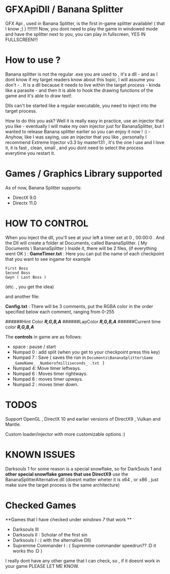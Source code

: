# GFXApiDll / Banana Splitter
GFX Api , used in Banana Splitter, is the first in-game splitter available! ( that I know ;) ) !!!!!!!!
Now, you dont need to play the game in windowed mode and have the splitter next to you, you can play in fullscreen, YES IN FULLSCREEN!!!
# How to use ?
Banana splitter is not the regular .exe you are used to , it's a dll - and as I dont know if my target readers know about this topic, I will assume you don't - . It is a dll because it needs to live within the target process - kinda like a parasite - and then it is able to hook the drawing functions of the game and it's able to draw text!.

Dlls can't be started like a regular executable, you need to inject into the target process.

How to do this you ask? Well it is really easy in practice, use an injector that you like - eventually I will make my own injector just for BananaSplitter, but I wanted to release Banana splitter earlier so you can enjoy it now ! :) - Anyhow, like I was saying, use an injector that you like , personally I recommend Extreme Injector v3.3 by master131 , it's the one I use and I love it, it is fast , clean, small , and you dont need to select the process everytime you restart it. 

# Games / Graphics Library supported
As of now, Banana Splitter supports:
- DirectX 9.0
- Directx 11.0

# HOW TO CONTROL

When you inject the dll, you'll see at your left a timer set at 0 , 00:00:0 .
And the Dll will create a folder at Documents, called BananaSplitter. ( My Documents \ BananaSplitter )
Inside it, there will be 2 files, (if everything went OK ) :
**GameTimer.txt** : Here you can put the name of each checkpoint that you want to see ingame for example

```
First Boss
Second Boss
Gwyn ( Last Boss )
```


(etc. , you get the idea)

and another file:

**Config.txt** : There will be 3 comments, put the RGBA color in the order specified below each comment, ranging from 0-255

######Hint Color
**_R,G,B,A_**
######LapColor
**_R,G,B,A_**
######Current time color
**_R,G,B,A_**

The **controls** in game are as follows: 
- space : pause / start
- Numpad 0 : add split (when you get to your checkpoint press this key)
- Numpad 7 : Save ( saves the run in `Documents\BananaSplitter\Game _GameName_ _Numberofmilliseconds_ .txt ` )
- Numpad 4:  Move timer leftways.
- Numpad 6 : Moves timer rightways.
- Numpad 8 : moves timer upways.
- Numpad 2 : moves timer down.
# TODOS

Support  OpenGL , DirectX 10 and earlier versions of DirectX9 , Vulkan and Mantle.

Custom loader/injector with more customizable options :)

# KNOWN ISSUES

Darksouls 1 for some reason is a special snowflake, so for DarkSouls 1 and **other special snowflake games that use DirectX9** use the BananaSplitterAlternative.dll (doesnt matter wheter it is x64 , or x86 , just make sure the target process is the same architecture)

# Checked Games

**Games that I have checked under _windows 7_ that work ** 
- Darksouls III
- Darksouls II : Scholar of the first sin
- Darksouls I  : ( with the alternative Dll)
- Supremme Commander I : ( Supremme commander speedrun?? :D it works tho :D )

I really dont have any other game that I can check, so , if it doesnt work in your game PLEASE LET ME KNOW.
